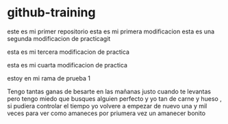 # github-training
este es mi primer repositorio
esta es mi primera modificacion
esta es una segunda modificacion de practicagit

esta es mi tercera modificacion de practica

esta es mi cuarta modificacion de practica

estoy en mi rama de prueba 1

Tengo tantas ganas de besarte en las mañanas justo cuando te levantas pero tengo miedo que busques alguien perfecto y yo tan de carne y hueso , si pudiera controlar el tiempo yo volvere a empezar de nuevo una y mil veces para ver como amaneces por priumera vez un amanecer bonito